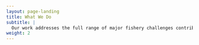 ```yaml
---
layout: page-landing
title: What We Do
subtitle: |
  Our work addresses the full range of major fishery challenges contributing to the global fisheries crisis: Illegal, Unreported and Unregulated fishing (IUU), overfishing, depletion of non-target stocks, endangered species, habitat degradationimpacts, management system challenges such as inadequate information and monitoring, and impacts of artificial production on wild population sustainability.
weight: 2
---
```

